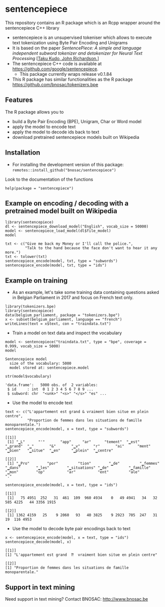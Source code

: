 # sentencepiece 

This repository contains an R package which is an Rcpp wrapper around the sentencepiece C++ library

- sentencepiece is an unsupervised tokeniser which allows to execute text tokenization using Byte Pair Encoding and Unigrams
- It is based on the paper *SentencePiece: A simple and language independent subword tokenizer and detokenizer for Neural Text Processing* [[Taku Kudo, John Richardson.](https://www.aclweb.org/anthology/D18-2012)]
- The sentencepiece C++ code is available at https://github.com/google/sentencepiece. 
    - This package currently wraps release v0.1.84
- This R package has similar functionalities as the R package https://github.com/bnosac/tokenizers.bpe

## Features

The R package allows you to 

- build a Byte Pair Encoding (BPE), Unigram, Char or Word model
- apply the model to encode text
- apply the model to decode ids back to text
- download pretrained sentencepiece models built on Wikipedia


## Installation

- For installing the development version of this package: `remotes::install_github("bnosac/sentencepiece")`

Look to the documentation of the functions

```{r}
help(package = "sentencepiece")
```

## Example on encoding / decoding with a pretrained model built on Wikipedia

```{r}
library(sentencepiece)
dl <- sentencepiece_download_model("English", vocab_size = 50000)
model <- sentencepiece_load_model(dl$file_model)
model
```

```{r}
txt <- c("Give me back my Money or I'll call the police.",
         "Talk to the hand because the face don't want to hear it any more.")
txt <- tolower(txt)
sentencepiece_encode(model, txt, type = "subwords")
sentencepiece_encode(model, txt, type = "ids")
```


## Example on training

- As an example, let's take some training data containing questions asked in Belgian Parliament in 2017 and focus on French text only.


```{r}
library(tokenizers.bpe)
library(sentencepiece)
data(belgium_parliament, package = "tokenizers.bpe")
x <- subset(belgium_parliament, language == "french")
writeLines(text = x$text, con = "traindata.txt")
```

- Train a model on text data and inspect the vocabulary


```{r}
model <- sentencepiece("traindata.txt", type = "bpe", coverage = 0.999, vocab_size = 5000)
model
```  

```
Sentencepiece model
  size of the vocabulary: 5000
  model stored at: sentencepiece.model
```

```{r}
str(model$vocabulary)
```

```
'data.frame':	5000 obs. of  2 variables:
 $ id     : int  0 1 2 3 4 5 6 7 8 9 ...
 $ subword: chr  "<unk>" "<s>" "</s>" "es" ...
```


- Use the model to encode text


```{r}
text <- c("L'appartement est grand & vraiment bien situe en plein centre",
          "Proportion de femmes dans les situations de famille monoparentale.")
sentencepiece_encode(model, x = text, type = "subwords")
```

```
[[1]]
 [1] "▁L"      "'"       "app"     "ar"      "tement"  "▁est"    "▁grand"  "▁"       "&"       "▁v"      "r"       "ai"      "ment"    "▁bien"   "▁situe"  "▁en"     "▁plein"  "▁centre"

[[2]]
 [1] "▁Pro"        "por"         "tion"        "▁de"         "▁femmes"     "▁dans"       "▁les"        "▁situations" "▁de"         "▁famille"    "▁mon"        "op"          "ar"          "ent"         "ale"         "." 
```

```{r}
sentencepiece_encode(model, x = text, type = "ids")
```

```
[[1]]
 [1]   75 4951  252   31  461  109  960 4934    0   49 4941   34   32  585 4225   44 3356 1915

[[2]]
 [1] 1362 4159   25    9 2060   93   40 3825    9 2923  705  247   31   19  116 4953
```

- Use the model to decode byte pair encodings back to text


```{r}
x <- sentencepiece_encode(model, x = text, type = "ids")
sentencepiece_decode(model, x)
```

```
[[1]]
[1] "L'appartement est grand  ⁇  vraiment bien situe en plein centre"

[[2]]
[1] "Proportion de femmes dans les situations de famille monoparentale."
```

## Support in text mining

Need support in text mining?
Contact BNOSAC: http://www.bnosac.be

